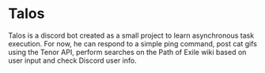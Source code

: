 # Talos

Talos is a discord bot created as a small project to learn asynchronous task execution. For now, he can respond to a simple ping command, post cat gifs using the Tenor API, perform searches on the Path of Exile wiki based on user input and check Discord user info.
